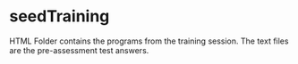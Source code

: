 # seedTraining
HTML Folder contains the programs from the training session.
The text files are the pre-assessment test answers.
